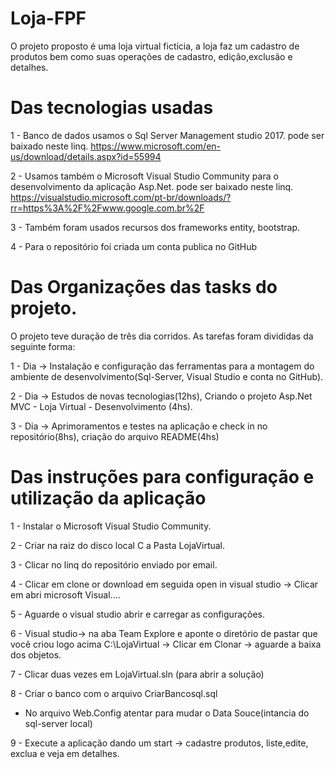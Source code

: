 # Loja-FPF
O projeto proposto é uma loja virtual fictícia, a loja faz um cadastro de produtos bem como suas operações de cadastro, edição,exclusão e detalhes.

# Das tecnologias usadas
1 - Banco de dados usamos o Sql Server Management studio 2017.
pode ser baixado neste linq. https://www.microsoft.com/en-us/download/details.aspx?id=55994

2 - Usamos também o Microsoft Visual Studio Community para o desenvolvimento da aplicação Asp.Net.
pode ser baixado neste linq. https://visualstudio.microsoft.com/pt-br/downloads/?rr=https%3A%2F%2Fwww.google.com.br%2F

3 - Também foram usados recursos dos frameworks entity, bootstrap.

4 - Para o repositório foi criada um conta publica no GitHub

# Das Organizações das tasks do projeto.
O projeto teve duração de três dia corridos.
As tarefas foram divididas da seguinte forma:

1 - Dia -> Instalação e configuração das ferramentas para a montagem do ambiente de desenvolvimento(Sql-Server, Visual Studio e conta no GitHub).

2 - Dia -> Estudos de novas tecnologias(12hs), Criando o projeto Asp.Net MVC - Loja Virtual - Desenvolvimento (4hs).

3 - Dia -> Aprimoramentos e testes na aplicação e check in no repositório(8hs), criação do arquivo README(4hs)

# Das instruções para configuração e utilização da aplicação

1 - Instalar o Microsoft Visual Studio Community.

2 - Criar na raiz do disco local C a Pasta LojaVirtual.

3 - Clicar no linq do repositório enviado por email.

4 - Clicar em clone or download em seguida open in visual studio -> Clicar em abri microsoft Visual.... 

5 - Aguarde o visual studio abrir e carregar as configurações.

6 - Visual studio-> na aba Team Explore e aponte o diretório de pastar que você criou logo acima C:\LojaVirtual -> Clicar em Clonar -> aguarde a baixa dos objetos.

7 - Clicar duas vezes em LojaVirtual.sln (para abrir a solução)

8 - Criar o banco com o arquivo CriarBancosql.sql
  - No arquivo Web.Config atentar para mudar o Data Souce(intancia do sql-server local)
  <connectionStrings>
    <add name="LojaVirtual" connectionString="Data Source=ITB002231N;Initial Catalog=DBFpf;Integrated Security=True" providerName="System.Data.SqlClient" />
  </connectionStrings>

9 - Execute a aplicação dando um start -> cadastre produtos, liste,edite, exclua e veja em detalhes.










